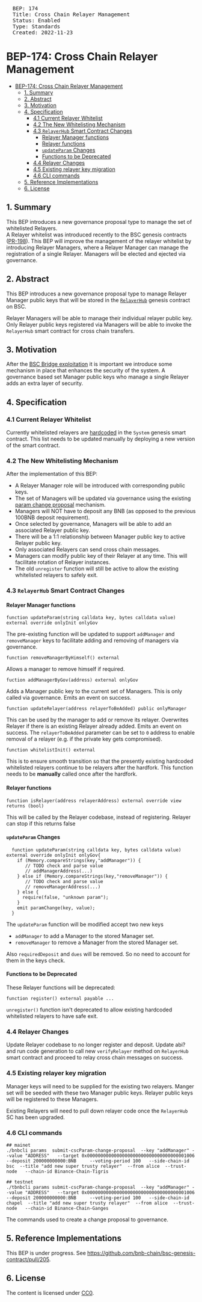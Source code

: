 <pre>
  BEP: 174
  Title: Cross Chain Relayer Management
  Status: Enabled
  Type: Standards
  Created: 2022-11-23
</pre>

# BEP-174: Cross Chain Relayer Management
- [BEP-174: Cross Chain Relayer Management](#bep-174-cross-chain-relayer-management)
  - [1. Summary](#1-summary)
  - [2. Abstract](#2-abstract)
  - [3. Motivation](#3-motivation)
  - [4. Specification](#4-specification)
    - [4.1 Current Relayer Whitelist](#41-current-relayer-whitelist)
    - [4.2 The New Whitelisting Mechanism](#42-the-new-whitelisting-mechanism)
    - [4.3 `RelayerHub` Smart Contract Changes](#43-relayerhub-smart-contract-changes)
      - [Relayer Manager functions](#relayer-manager-functions)
      - [Relayer functions](#relayer-functions)
      - [`updateParam` Changes](#updateparam-changes)
      - [Functions to be Deprecated](#functions-to-be-deprecated)
    - [4.4 Relayer Changes](#44-relayer-changes)
    - [4.5 Existing relayer key migration](#45-existing-relayer-key-migration)
    - [4.6 CLI commands](#46-cli-commands)
  - [5. Reference Implementations](#5-reference-implementations)
  - [6. License](#6-license)

## 1. Summary

This BEP introduces a new governance proposal type to manage the set of whitelisted Relayers.  
A Relayer whitelist was introduced recently to the BSC genesis contracts ([PR-198](https://github.com/bnb-chain/bsc-genesis-contract/pull/198)). 
This BEP will improve the management of the relayer whitelist by introducing Relayer Managers, where a Relayer Manager can manage the registration of a single Relayer. 
Managers will be elected and ejected via governance.

## 2. Abstract

This BEP introduces a new governance proposal type to manage Relayer Manager public keys that will be stored in the [`RelayerHub`](https://github.com/bnb-chain/bsc-genesis-contract/blob/71dcd4c409a68a6e084645a9f1f80adecd5a4269/contracts/RelayerHub.sol) genesis contract on BSC.  

Relayer Managers will be able to manage their individual relayer public key.  Only Relayer public keys registered via Managers will be able to invoke the `RelayerHub` smart contract for cross chain transfers.  

## 3. Motivation

After the [BSC Bridge exploitation](https://github.com/verichains/public-audit-reports/discussions/17) it is important we introduce some mechanism in place that enhances the security of the system. A governance based set Manager public keys who manage a single Relayer adds an extra layer of security.


## 4. Specification


### 4.1 Current Relayer Whitelist

Currently whitelisted relayers are [hardcoded](https://github.com/bnb-chain/bsc-genesis-contract/blob/a8476b2aefba0a66db86311ab44d43d7e2df24fe/contracts/System.sol#L88) in the `System` genesis smart contract.  This list needs to be updated manually by deploying a new version of the smart contract.

### 4.2 The New Whitelisting Mechanism
After the implementation of this BEP:

- A Relayer Manager role will be introduced with corresponding public keys.   
- The set of Managers will be updated via governance using the existing [param change proposal](https://github.com/bnb-chain/bnb-chain.github.io/blob/45f59e2/docs/learn/bsc-gov.md#submit-cross-chain-param-change-proposal) mechanism.
- Managers will NOT have to deposit any BNB (as opposed to the previous 100BNB deposit requirement). 
- Once selected by governance, Managers will be able to add an associated Relayer public key.
- There will be a 1:1 relationship between Manager public key to active Relayer public key.
- Only associated Relayers can send cross chain messages. 
- Managers can modify public key of their Relayer at any time. This will facilitate rotation of Relayer instances.
- The old `unregister` function will still be active to allow the existing whitelisted relayers to safely exit.

### 4.3 `RelayerHub` Smart Contract Changes
#### Relayer Manager functions

```
function updateParam(string calldata key, bytes calldata value) external override onlyInit onlyGov
```
The pre-existing function will be updated to support `addManager` and `removeManager` keys to facilitate adding and removing of managers via governance.

```
function removeManagerByHimself() external
```
Allows a manager to remove himself if required.

```
fuction addManagerByGov(address) external onlyGov
```
Adds a Manager public key to the current set of Managers. This is only called via governance. Emits an event on success.

```
function updateRelayer(address relayerToBeAdded) public onlyManager
```
This can be used by the manager to add or remove its relayer. Overwrites Relayer if there is an existing Relayer already added. Emits an event on success. The `relayerToBeAdded` parameter can be set to `0` address to enable removal of a relayer (e.g. if the private key gets compromised).

```
function whitelistInit() external 
```
This is to ensure smooth transition so that the presently existing hardcoded whitelisted relayers continue to be relayers after the hardfork. This function needs to be **manually** called once after the hardfork.

#### Relayer functions
```
function isRelayer(address relayerAddress) external override view returns (bool)
```
This will be called by the Relayer codebase, instead of registering.  Relayer can stop if this returns false


#### `updateParam` Changes

```
  function updateParam(string calldata key, bytes calldata value) external override onlyInit onlyGov{
    if (Memory.compareStrings(key,"addManager")) {
       // TODO check and parse value
       // addManagerAddress(...)
    } else if (Memory.compareStrings(key,"removeManager")) {
       // TODO check and parse value
       // removeManagerAddress(...)
    } else {
      require(false, "unknown param");
    }
    emit paramChange(key, value);
  }
```
The `updateParam` function will be modified accept two new keys
- `addManager` to add a Manager to the stored Manager set.
- `removeManager` to remove a Manager from the stored Manager set.

Also `requiredDeposit` and `dues` will be removed. So no need to account for them in the keys check.

#### Functions to be Deprecated

These Relayer functions will be deprecated:
```
function register() external payable ...
```

`unregister()` function isn't deprecated to allow existing hardcoded whitelisted relayers to have safe exit.

### 4.4 Relayer Changes

Update Relayer codebase to no longer register and deposit. Update abi? and run code generation to call new `verifyRelayer` method on `RelayerHub` smart contract and proceed to relay cross chain messages on success.

### 4.5 Existing relayer key migration

Manager keys will need to be supplied for the existing two relayers.  Manger set will be seeded with these two Manager public keys.  Relayer public keys will be registered to these Managers.

Existing Relayers will need to pull down relayer code once the `RelayerHub` SC has been upgraded.

### 4.6 CLI commands
```
## mainet
./bnbcli params  submit-cscParam-change-proposal  --key "addManager" --value "ADDRESS"   --target 0x0000000000000000000000000000000000001006 --deposit 200000000000:BNB     --voting-period 100   --side-chain-id  bsc  --title "add new super trusty relayer"  --from alice  --trust-node   --chain-id Binance-Chain-Tigris

## testnet
./tbnbcli params submit-cscParam-change-proposal  --key "addManager" --value "ADDRESS"   --target 0x0000000000000000000000000000000000001006 --deposit 200000000000:BNB     --voting-period 100   --side-chain-id  chapel  --title "add new super trusty relayer"  --from alice  --trust-node   --chain-id Binance-Chain-Ganges
```
The commands used to create a change proposal to governance.

## 5. Reference Implementations
This BEP is under progress. See https://github.com/bnb-chain/bsc-genesis-contract/pull/205.

## 6. License

The content is licensed under [CC0](https://creativecommons.org/publicdomain/zero/1.0/).
